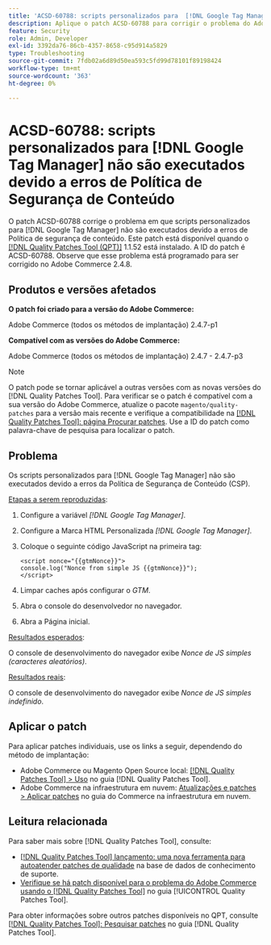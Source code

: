 ```yaml
---
title: 'ACSD-60788: scripts personalizados para  [!DNL Google Tag Manager]  não executados devido a erros de CSP'
description: Aplique o patch ACSD-60788 para corrigir o problema do Adobe Commerce em que os scripts personalizados para  [!DNL Google Tag Manager]  não são executados devido a erros de Política de Segurança de Conteúdo (CSP).
feature: Security
role: Admin, Developer
exl-id: 3392da76-86cb-4357-8658-c95d914a5829
type: Troubleshooting
source-git-commit: 7fdb02a6d89d50ea593c5fd99d78101f89198424
workflow-type: tm+mt
source-wordcount: '363'
ht-degree: 0%

---
```


# ACSD-60788: scripts personalizados para [!DNL Google Tag Manager] não são executados devido a erros de Política de Segurança de Conteúdo

O patch ACSD-60788 corrige o problema em que scripts personalizados para [!DNL Google Tag Manager] não são executados devido a erros de Política de segurança de conteúdo. Este patch está disponível quando o [[!DNL Quality Patches Tool (QPT)]](https://experienceleague.adobe.com/en/docs/commerce-operations/tools/quality-patches-tool/quality-patches-tool-to-self-serve-quality-patches) 1.1.52 está instalado. A ID do patch é ACSD-60788. Observe que esse problema está programado para ser corrigido no Adobe Commerce 2.4.8.

## Produtos e versões afetados

**O patch foi criado para a versão do Adobe Commerce:**

Adobe Commerce (todos os métodos de implantação) 2.4.7-p1

**Compatível com as versões do Adobe Commerce:**

Adobe Commerce (todos os métodos de implantação) 2.4.7 - 2.4.7-p3

>[!NOTE]
>
>O patch pode se tornar aplicável a outras versões com as novas versões do [!DNL Quality Patches Tool]. Para verificar se o patch é compatível com a sua versão do Adobe Commerce, atualize o pacote `magento/quality-patches` para a versão mais recente e verifique a compatibilidade na [[!DNL Quality Patches Tool]: página Procurar patches](https://experienceleague.adobe.com/tools/commerce-quality-patches/index.html). Use a ID do patch como palavra-chave de pesquisa para localizar o patch.

## Problema

Os scripts personalizados para [!DNL Google Tag Manager] não são executados devido a erros da Política de Segurança de Conteúdo (CSP).

<u>Etapas a serem reproduzidas</u>:

1. Configure a variável *[!DNL Google Tag Manager]*.
1. Configure a Marca HTML Personalizada *[!DNL Google Tag Manager]*.
1. Coloque o seguinte código JavaScript na primeira tag:

   ```
   <script nonce="{{gtmNonce}}">
   console.log("Nonce from simple JS {{gtmNonce}}");
   </script>
   ```

1. Limpar caches após configurar o *GTM*.
1. Abra o console do desenvolvedor no navegador.
1. Abra a Página inicial.

<u>Resultados esperados</u>:

O console de desenvolvimento do navegador exibe *Nonce de JS simples (caracteres aleatórios)*.

<u>Resultados reais</u>:

O console de desenvolvimento do navegador exibe *Nonce de JS simples indefinido*.

## Aplicar o patch

Para aplicar patches individuais, use os links a seguir, dependendo do método de implantação:

* Adobe Commerce ou Magento Open Source local: [[!DNL Quality Patches Tool] > Uso](/help/tools/quality-patches-tool/usage.md) no guia [!DNL Quality Patches Tool].
* Adobe Commerce na infraestrutura em nuvem: [Atualizações e patches > Aplicar patches](https://experienceleague.adobe.com/docs/commerce-cloud-service/user-guide/develop/upgrade/apply-patches.html) no guia do Commerce na infraestrutura em nuvem.

## Leitura relacionada

Para saber mais sobre [!DNL Quality Patches Tool], consulte:

* [[!DNL Quality Patches Tool] lançamento: uma nova ferramenta para autoatender patches de qualidade](https://experienceleague.adobe.com/en/docs/commerce-operations/tools/quality-patches-tool/quality-patches-tool-to-self-serve-quality-patches) na base de dados de conhecimento de suporte.
* [Verifique se há patch disponível para o problema do Adobe Commerce usando o  [!DNL Quality Patches Tool]](/help/tools/quality-patches-tool/patches-available-in-qpt/check-patch-for-magento-issue-with-magento-quality-patches.md) no guia [!UICONTROL Quality Patches Tool].


Para obter informações sobre outros patches disponíveis no QPT, consulte [[!DNL Quality Patches Tool]: Pesquisar patches](https://experienceleague.adobe.com/tools/commerce-quality-patches/index.html) no guia [!DNL Quality Patches Tool].
